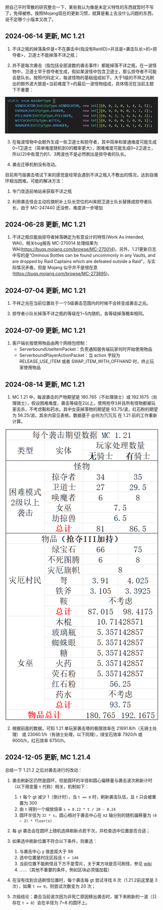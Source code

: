 把自己平时零散的研究整合一下，某些我认为像是未定义特性的东西就暂时不写了，免得被修。按照Mojang现在的更新习惯，就算是看上去没什么问题的东西，说不定哪个小版本又改了。


## 2024-06-14 更新, MC 1.21

1. 不详之瓶的掉落条件是<不在袭击中(指没有RaidID)>并且是<袭击队长>的<掠夺者>，卫道士不能掉落不详之瓶；

2. 并不是每次袭击（指包括全部波数的袭击事件）都能掉落不详之瓶，在一波怪物中，卫道士早于掠夺者生成，假如某波怪中包含卫道士，那么掠夺者不可能会是队长。按照代码定义，每波怪物的基础组成如下。大于1级的不祥之兆刷出的额外波大致是<当前难度下>的最后一波怪物组成，具体情况在当前主题下不重要：

![each_wave](./img/note/each_wave.png)

3. 在每波怪物中会额外生成一些卫道士和掠夺者，其中简单和普通难度可能生成0~1卫道士（简单难度随机到0的概率更大），困难难度可能生成0~2卫道士，所以(2)中有潜力的1、3两波也不是必然刷出是掠夺者的队长。

4. 袭击迁移机制没有改动。


目前用丐版袭击塔试下来的感觉是经常会遇到不详之瓶入不敷出的情况，达到自循环相当困难。可能的解决方法：

1. 专门改造前哨站来获取不详之瓶

2. 利用袭击怪会主动捡旗帜补上队长空位的AI来把卫道士队长替换成掠夺者队长，由于 MC-247440 还没修，难度进一步增加


## 2024-06-28 更新, MC 1.21

1. 不详之瓶仅能由掠夺者掉落确定为有意设计的特性(Work As Intended, WAI)，相关bug报告 MC-270014 处理结果为 WAI(https://bugs.mojang.com/browse/MC-270014)。另外，1.21更新日志中写的是“Ominous Bottles can be found uncommonly in any Vaults, and are dropped by Raid Captains which are defeated outside a Raid”，与实际情况矛盾，但是 Mojang 似乎并不是很在意(https://bugs.mojang.com/browse/MC-273895)。



## 2024-07-04 更新, MC 1.21

1. 不祥之兆在当前位置处于一个5级袭击范围内的时候不会转变成袭击之兆。

2. 掠夺者小队长掉落不详之瓶的等级在1~5内随机，各等级掉落概率相同。


## 2024-07-09 更新, MC 1.21

1. 客户端长按使用物品由两个网络包控制：
   - ServerboundUseItemPacket：负责通知服务端玩家何时开始使用物品
   - ServerboundPlayerActionPacket：当 action 字段为 RELEASE_USE_ITEM 或者 SWAP_ITEM_WITH_OFFHAND 时，终止玩家使用物品


## 2024-08-14 更新, MC 1.21

1. MC 1.21 中，每波袭击的产物期望是 180.765（不处理骑士）或 192.1675（处理骑士），假设困难难度，袭击等级在2以上，使用抢夺3并且所有怪物都被玩家击杀，不考虑鞍和药水。其中女巫掉落物的期望是 93.75/波，红石粉的期望为 56.25/波。其余内容见表格，数据基于 @何为氕氘氚 在 1.21 前的工作重新计算。

![Drops](img/note/drops.png)

2. 根据前面的数据，可知 1.21 单玩家袭击塔的极限效率在 21691.8/h（无骑士处理） 或 23060.1/h（有骑士处理，以下同理），绿宝石效率 7920/h 或 9000/h，红石效率 6750/h。


## 2024-12-05 更新, MC 1.21.4

总结一下 1.21.2 之后对袭击进行的改动：

1. 袭击刷新区仍然是圆环，但是圆环的半径和圆心偏移量与袭击波次刷新计时（以下用变量 `t` 代称）相关，机制如下：
   1. `t` 每个 gt 减少 1（倒计时），当 `t == 0` 时，刷新袭击队伍，且 `t` 只会被重置为 300
   2. 由 `t` 得到一个缩放倍率 `s = 0.22 * t / 20 - 0.24`
   3. 圆环半径为 `32 * s`，圆心相对于袭击中心在 xz 轴分别的随机偏移量为 `(0 ~ 2) * floor(s)`

2. 每 gt 袭击会在圆环上随机选择刷新点若干次，并检查选中位置是否合适；

3. 如果选中刷新位置不符合以下条件，则重选：
   1. 与袭击中心 y 值差距大于 96
   2. 选中位置是村庄区段且 `t > 140`
   3. 当前位置不能刷怪且下方不是雪片，关于某方块是否可刷怪，参见 [wiki](https://zh.minecraft.wiki/?curid=7615#%E5%8F%AF%E7%94%9F%E6%88%90%E4%BD%8D%E7%BD%AE)
   4. ……（其他不重要的条件，例如区块必须强加载）

4. 在没有找到合适刷怪位置时，每个袭击每 gt 尝试寻找 8 次（1.21.2前这里是 3 次），如果 `t == 0`，则尝试次数变为 20 次；

5. 次级结论：袭击当前波次因为非死亡原因移出袭击时，接下来刷新的一波（只存在 `t = 0`）会在半径为 7~8 的圆环上。
